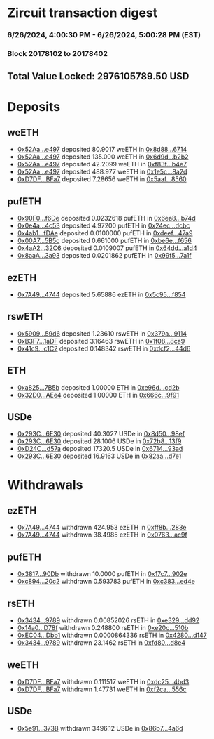 # Zircuit transaction digest
### 6/26/2024, 4:00:30 PM - 6/26/2024, 5:00:28 PM (EST)
### Block 20178102 to 20178402

## Total Value Locked: 2976105789.50 USD

# Deposits
## weETH
- [0x52Aa...e497](https://etherscan.io/address/0x52Aa899454998Be5b000Ad077a46Bbe360F4e497) deposited 80.9017 weETH in [0x8d88...6714](https://etherscan.io/tx/0x52Aa899454998Be5b000Ad077a46Bbe360F4e497)
- [0x52Aa...e497](https://etherscan.io/address/0x52Aa899454998Be5b000Ad077a46Bbe360F4e497) deposited 135.000 weETH in [0x6d9d...b2b2](https://etherscan.io/tx/0x52Aa899454998Be5b000Ad077a46Bbe360F4e497)
- [0x52Aa...e497](https://etherscan.io/address/0x52Aa899454998Be5b000Ad077a46Bbe360F4e497) deposited 42.2099 weETH in [0xf83f...b4e7](https://etherscan.io/tx/0x52Aa899454998Be5b000Ad077a46Bbe360F4e497)
- [0x52Aa...e497](https://etherscan.io/address/0x52Aa899454998Be5b000Ad077a46Bbe360F4e497) deposited 488.977 weETH in [0x1e5c...8a2d](https://etherscan.io/tx/0x52Aa899454998Be5b000Ad077a46Bbe360F4e497)
- [0xD7DF...BFa7](https://etherscan.io/address/0xD7DF7E085214743530afF339aFC420c7c720BFa7) deposited 7.28656 weETH in [0x5aaf...8560](https://etherscan.io/tx/0xD7DF7E085214743530afF339aFC420c7c720BFa7)
## pufETH
- [0x90F0...f6De](https://etherscan.io/address/0x90F01b8c08B627398769f58770dC9de2d2ECf6De) deposited 0.0232618 pufETH in [0x6ea8...b74d](https://etherscan.io/tx/0x90F01b8c08B627398769f58770dC9de2d2ECf6De)
- [0x0e4a...4c53](https://etherscan.io/address/0x0e4aF077472D211bAc0A2De750fF0C6471044c53) deposited 4.97200 pufETH in [0x24ec...dcbc](https://etherscan.io/tx/0x0e4aF077472D211bAc0A2De750fF0C6471044c53)
- [0x4ab1...fDAe](https://etherscan.io/address/0x4ab150645Be04D295F9F28B5eE23AA28Fec2fDAe) deposited 0.0100000 pufETH in [0xdeef...47a9](https://etherscan.io/tx/0x4ab150645Be04D295F9F28B5eE23AA28Fec2fDAe)
- [0x00A7...5B5c](https://etherscan.io/address/0x00A76804Cab86F32eE98e2A17eC633a9090b5B5c) deposited 0.661000 pufETH in [0xbe6e...f656](https://etherscan.io/tx/0x00A76804Cab86F32eE98e2A17eC633a9090b5B5c)
- [0x4aA2...32C6](https://etherscan.io/address/0x4aA2168ec53EB3BB9892453EE23e89B793eb32C6) deposited 0.0109007 pufETH in [0x64dd...a1d4](https://etherscan.io/tx/0x4aA2168ec53EB3BB9892453EE23e89B793eb32C6)
- [0x8aaA...3a93](https://etherscan.io/address/0x8aaA5ccE5b50CC0A633409C429d4a79f53703a93) deposited 0.0201862 pufETH in [0x99f5...7a1f](https://etherscan.io/tx/0x8aaA5ccE5b50CC0A633409C429d4a79f53703a93)
## ezETH
- [0x7A49...4744](https://etherscan.io/address/0x7A493Be5c2ce014cD049Bf178a1ac0Db1B434744) deposited 5.65886 ezETH in [0x5c95...f854](https://etherscan.io/tx/0x7A493Be5c2ce014cD049Bf178a1ac0Db1B434744)
## rswETH
- [0x5909...59d6](https://etherscan.io/address/0x59092cd139f0B9dae4165c7165a45168012159d6) deposited 1.23610 rswETH in [0x379a...9114](https://etherscan.io/tx/0x59092cd139f0B9dae4165c7165a45168012159d6)
- [0xB3F7...1aDF](https://etherscan.io/address/0xB3F713164ad304095C5ee5C454A0ed4940AE1aDF) deposited 3.16463 rswETH in [0x1f08...8ca9](https://etherscan.io/tx/0xB3F713164ad304095C5ee5C454A0ed4940AE1aDF)
- [0x41c9...c1C2](https://etherscan.io/address/0x41c973A4985f10e0b101bEB2512c35f481C5c1C2) deposited 0.148342 rswETH in [0xdcf2...44d6](https://etherscan.io/tx/0x41c973A4985f10e0b101bEB2512c35f481C5c1C2)
## ETH
- [0xa825...7B5b](https://etherscan.io/address/0xa8252482E79D4e2A6959A3E08c8F4721Fe3C7B5b) deposited 1.00000 ETH in [0xe96d...cd2b](https://etherscan.io/tx/0xa8252482E79D4e2A6959A3E08c8F4721Fe3C7B5b)
- [0x32D0...AEe4](https://etherscan.io/address/0x32D0a0542E62950f8D48504489405450e9c0AEe4) deposited 1.00000 ETH in [0x666c...9f91](https://etherscan.io/tx/0x32D0a0542E62950f8D48504489405450e9c0AEe4)
## USDe
- [0x293C...6E30](https://etherscan.io/address/0x293C6937D8D82e05B01335F7B33FBA0c8e256E30) deposited 40.3027 USDe in [0x8d50...98ef](https://etherscan.io/tx/0x293C6937D8D82e05B01335F7B33FBA0c8e256E30)
- [0x293C...6E30](https://etherscan.io/address/0x293C6937D8D82e05B01335F7B33FBA0c8e256E30) deposited 28.1006 USDe in [0x72b8...13f9](https://etherscan.io/tx/0x293C6937D8D82e05B01335F7B33FBA0c8e256E30)
- [0xD24C...d57a](https://etherscan.io/address/0xD24Cfe2d0fa81369ca6291c28ac5426e16B6d57a) deposited 17320.5 USDe in [0x6714...93ad](https://etherscan.io/tx/0xD24Cfe2d0fa81369ca6291c28ac5426e16B6d57a)
- [0x293C...6E30](https://etherscan.io/address/0x293C6937D8D82e05B01335F7B33FBA0c8e256E30) deposited 16.9163 USDe in [0x82aa...d7e1](https://etherscan.io/tx/0x293C6937D8D82e05B01335F7B33FBA0c8e256E30)
# Withdrawals
## ezETH
- [0x7A49...4744](https://etherscan.io/address/0x7A493Be5c2ce014cD049Bf178a1ac0Db1B434744) withdrawn 424.953 ezETH in [0xff8b...283e](https://etherscan.io/tx/0x7A493Be5c2ce014cD049Bf178a1ac0Db1B434744)
- [0x7A49...4744](https://etherscan.io/address/0x7A493Be5c2ce014cD049Bf178a1ac0Db1B434744) withdrawn 38.4985 ezETH in [0x0763...ac9f](https://etherscan.io/tx/0x7A493Be5c2ce014cD049Bf178a1ac0Db1B434744)
## pufETH
- [0x3817...90Db](https://etherscan.io/address/0x38170621B593Ce5dB9fc0F0D8754a41FB9bE90Db) withdrawn 10.0000 pufETH in [0x17c7...902e](https://etherscan.io/tx/0x38170621B593Ce5dB9fc0F0D8754a41FB9bE90Db)
- [0xc894...20c2](https://etherscan.io/address/0xc894Ee0bED8e7bcBccb43B626292369894E820c2) withdrawn 0.593783 pufETH in [0xc383...ed4e](https://etherscan.io/tx/0xc894Ee0bED8e7bcBccb43B626292369894E820c2)
## rsETH
- [0x3434...9789](https://etherscan.io/address/0x34349c5569e7B846c3558961552D2202760A9789) withdrawn 0.00852026 rsETH in [0xe329...dd92](https://etherscan.io/tx/0x34349c5569e7B846c3558961552D2202760A9789)
- [0x14a0...D78f](https://etherscan.io/address/0x14a0f37ff75ec9aE8f8f128C9A7F09ae39E4D78f) withdrawn 0.248800 rsETH in [0xe20c...510b](https://etherscan.io/tx/0x14a0f37ff75ec9aE8f8f128C9A7F09ae39E4D78f)
- [0xEC04...Dbb1](https://etherscan.io/address/0xEC04c226F1F4089f23DBa150D14F406f460DDbb1) withdrawn 0.0000864336 rsETH in [0x4280...d147](https://etherscan.io/tx/0xEC04c226F1F4089f23DBa150D14F406f460DDbb1)
- [0x3434...9789](https://etherscan.io/address/0x34349c5569e7B846c3558961552D2202760A9789) withdrawn 23.1462 rsETH in [0xfd80...d8e4](https://etherscan.io/tx/0x34349c5569e7B846c3558961552D2202760A9789)
## weETH
- [0xD7DF...BFa7](https://etherscan.io/address/0xD7DF7E085214743530afF339aFC420c7c720BFa7) withdrawn 0.111517 weETH in [0xdc25...4bd3](https://etherscan.io/tx/0xD7DF7E085214743530afF339aFC420c7c720BFa7)
- [0xD7DF...BFa7](https://etherscan.io/address/0xD7DF7E085214743530afF339aFC420c7c720BFa7) withdrawn 1.47731 weETH in [0xf2ca...556c](https://etherscan.io/tx/0xD7DF7E085214743530afF339aFC420c7c720BFa7)
## USDe
- [0x5e91...373B](https://etherscan.io/address/0x5e91d47A27ab2524dD1B30D44901693B290d373B) withdrawn 3496.12 USDe in [0x86b7...4a6d](https://etherscan.io/tx/0x5e91d47A27ab2524dD1B30D44901693B290d373B)
